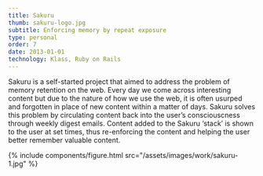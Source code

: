 ```yaml
---
title: Sakuru
thumb: sakuru-logo.jpg
subtitle: Enforcing memory by repeat exposure
type: personal
order: 7
date: 2013-01-01
technology: Klass, Ruby on Rails
---
```

Sakuru is a self-started project that aimed to address the problem of memory retention on the web. Every day we come across interesting content but due to the nature of how we use the web, it is often usurped and forgotten in place of new content within a matter of days. Sakuru solves this problem by circulating content back into the user’s consciouscness through weekly digest emails. Content added to the Sakuru ‘stack’ is shown to the user at set times, thus re-enforcing the content and helping the user better remember valuable content.

{% include components/figure.html src="/assets/images/work/sakuru-1.jpg" %}
